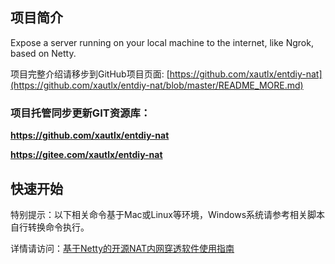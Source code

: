 ## 项目简介

Expose a server running on your local machine to the internet, like Ngrok, based on Netty.

项目完整介绍请移步到GitHub项目页面: [https://github.com/xautlx/entdiy-nat](https://github.com/xautlx/entdiy-nat/blob/master/README_MORE.md)

### 项目托管同步更新GIT资源库：

**https://github.com/xautlx/entdiy-nat**

**https://gitee.com/xautlx/entdiy-nat**

## 快速开始

特别提示：以下相关命令基于Mac或Linux等环境，Windows系统请参考相关脚本自行转换命令执行。

详情请访问：[基于Netty的开源NAT内网穿透软件使用指南](./devops/README.md)
